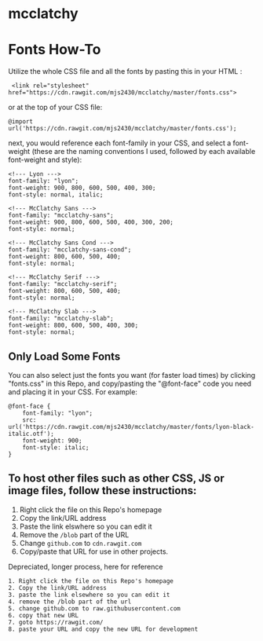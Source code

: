 # mcclatchy
<h1>Fonts How-To</h1>

Utilize the whole CSS file and all the fonts by pasting this in your HTML <head>:
``` 
 <link rel="stylesheet" href="https://cdn.rawgit.com/mjs2430/mcclatchy/master/fonts.css">
```
 
 or at the top of your CSS file:

```
@import url('https://cdn.rawgit.com/mjs2430/mcclatchy/master/fonts.css');
```
next, you would reference each font-family in your CSS, and select a font-weight (these are the naming conventions I used, followed by each available font-weight and style):
```
<!--- Lyon --->
font-family: "lyon";
font-weight: 900, 800, 600, 500, 400, 300;
font-style: normal, italic;

<!--- McClatchy Sans --->
font-family: "mcclatchy-sans";
font-weight: 900, 800, 600, 500, 400, 300, 200;
font-style: normal;

<!--- McClatchy Sans Cond --->
font-family: "mcclatchy-sans-cond";
font-weight: 800, 600, 500, 400;
font-style: normal;

<!--- McClatchy Serif --->
font-family: "mcclatchy-serif";
font-weight: 800, 600, 500, 400;
font-style: normal;

<!--- McClatchy Slab --->
font-family: "mcclatchy-slab";
font-weight: 800, 600, 500, 400, 300;
font-style: normal;
```
<h2>Only Load Some Fonts</h2>

You can also select just the fonts you want (for faster load times) by clicking "fonts.css" in this Repo, and copy/pasting the "@font-face" code you need and placing it in your CSS. For example:
```
@font-face {
    font-family: "lyon";
    src: url('https://cdn.rawgit.com/mjs2430/mcclatchy/master/fonts/lyon-black-italic.otf');
    font-weight: 900;
    font-style: italic;
}
```
<h2>To host other files such as other CSS, JS or image files, follow these instructions:</h2>

1. Right click the file on this Repo's homepage
2. Copy the link/URL address
3. Paste the link elswhere so you can edit it
4. Remove the ```/blob``` part of the URL
5. Change ```github.com``` to ```cdn.rawgit.com```
6. Copy/paste that URL for use in other projects.


Depreciated, longer process, here for reference
```
1. Right click the file on this Repo's homepage
2. Copy the link/URL address
3. paste the link elsewhere so you can edit it
4. remove the /blob part of the url
5. change github.com to raw.githubusercontent.com
6. copy that new URL
7. goto https://rawgit.com/
8. paste your URL and copy the new URL for development
```
